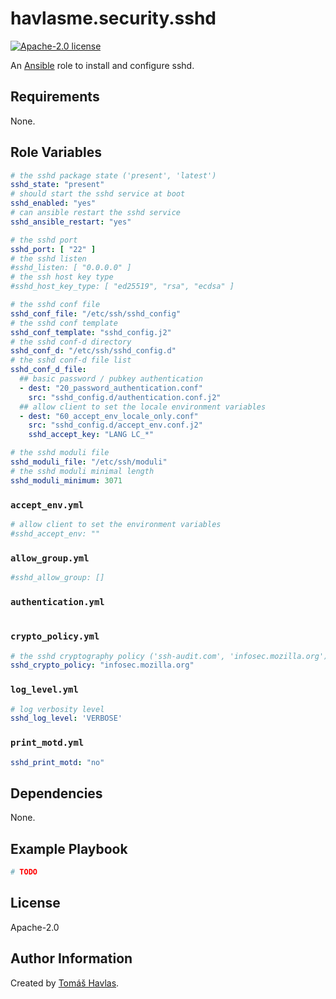 havlasme.security.sshd
======================

[![Apache-2.0 license][license-image]][license-link]

An [Ansible](https://www.ansible.com/) role to install and configure sshd.

Requirements
------------

None.

Role Variables
--------------

```yaml
# the sshd package state ('present', 'latest')
sshd_state: "present"
# should start the sshd service at boot
sshd_enabled: "yes"
# can ansible restart the sshd service
sshd_ansible_restart: "yes"

# the sshd port
sshd_port: [ "22" ]
# the sshd listen
#sshd_listen: [ "0.0.0.0" ]
# the ssh host key type
#sshd_host_key_type: [ "ed25519", "rsa", "ecdsa" ]

# the sshd conf file
sshd_conf_file: "/etc/ssh/sshd_config"
# the sshd conf template
sshd_conf_template: "sshd_config.j2"
# the sshd conf-d directory
sshd_conf_d: "/etc/ssh/sshd_config.d"
# the sshd conf-d file list
sshd_conf_d_file:
  ## basic password / pubkey authentication
  - dest: "20_password_authentication.conf"
    src: "sshd_config.d/authentication.conf.j2"
  ## allow client to set the locale environment variables
  - dest: "60_accept_env_locale_only.conf"
    src: "sshd_config.d/accept_env.conf.j2"
    sshd_accept_key: "LANG LC_*"

# the sshd moduli file
sshd_moduli_file: "/etc/ssh/moduli"
# the sshd moduli minimal length
sshd_moduli_minimum: 3071
```

### `accept_env.yml`

```yaml title="accept_env.yml"
# allow client to set the environment variables
#sshd_accept_env: ""
```

### `allow_group.yml`

```yaml title="allow_group.yml"
#sshd_allow_group: []
```

### `authentication.yml`

```yaml title="authentication.yml"

```

### `crypto_policy.yml`

```yaml title="crypto_policy.yml"
# the sshd cryptography policy ('ssh-audit.com', 'infosec.mozilla.org')
sshd_crypto_policy: "infosec.mozilla.org"
```

### `log_level.yml`

```yaml title="log_level.yml
# log verbosity level
sshd_log_level: 'VERBOSE'
```

### `print_motd.yml`

```yaml title="print_motd.yml"
sshd_print_motd: "no"
```

Dependencies
------------

None.

Example Playbook
----------------

```yaml
# TODO
```

License
-------

Apache-2.0

Author Information
------------------

Created by [Tomáš Havlas](https://havlas.me/).

[license-image]: https://img.shields.io/badge/license-Apache2.0-blue.svg?style=flat-square
[license-link]: ../../LICENSE
